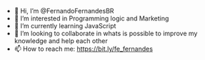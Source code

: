 - 👋 Hi, I’m @FernandoFernandesBR
- 👀 I’m interested in Programming logic and Marketing
- 🌱 I’m currently learning JavaScript 
- 💞️ I’m looking to collaborate in whats is possible to improve my knowledge and help each other
- 📫 How to reach me: https://bit.ly/fe_fernandes

<!---
FernandoFernandesBR/FernandoFernandesBR is a ✨ special ✨ repository because its `README.md` (this file) appears on your GitHub profile.
You can click the Preview link to take a look at your changes.
--->
